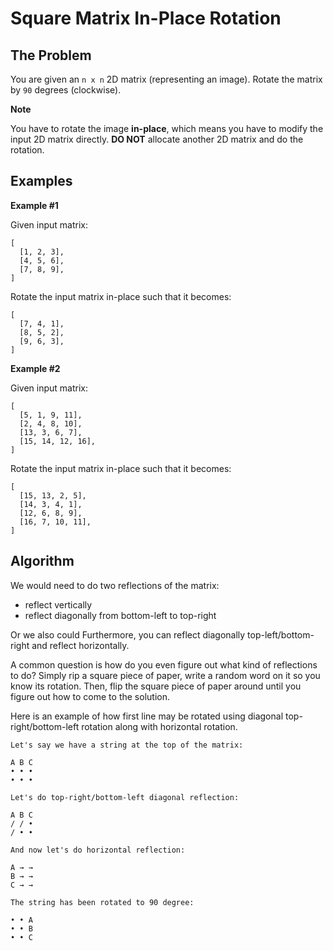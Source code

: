 # Square Matrix In-Place Rotation

## The Problem

You are given an `n x n` 2D matrix (representing an image).
Rotate the matrix by `90` degrees (clockwise).

**Note**

You have to rotate the image **in-place**, which means you
have to modify the input 2D matrix directly. **DO NOT** allocate
another 2D matrix and do the rotation.

## Examples

**Example #1**

Given input matrix:

```
[
  [1, 2, 3],
  [4, 5, 6],
  [7, 8, 9],
]
```

Rotate the input matrix in-place such that it becomes:

```
[
  [7, 4, 1],
  [8, 5, 2],
  [9, 6, 3],
]
```

**Example #2**

Given input matrix:

```
[
  [5, 1, 9, 11],
  [2, 4, 8, 10],
  [13, 3, 6, 7],
  [15, 14, 12, 16],
]
```

Rotate the input matrix in-place such that it becomes:

```
[
  [15, 13, 2, 5],
  [14, 3, 4, 1],
  [12, 6, 8, 9],
  [16, 7, 10, 11],
]
```

## Algorithm

We would need to do two reflections of the matrix:

- reflect vertically
- reflect diagonally from bottom-left to top-right

Or we also could Furthermore, you can reflect diagonally
top-left/bottom-right and reflect horizontally.

A common question is how do you even figure out what kind
of reflections to do? Simply rip a square piece of paper,
write a random word on it so you know its rotation. Then,
flip the square piece of paper around until you figure out
how to come to the solution.

Here is an example of how first line may be rotated using
diagonal top-right/bottom-left rotation along with horizontal
rotation.

```
Let's say we have a string at the top of the matrix:

A B C
• • •
• • •

Let's do top-right/bottom-left diagonal reflection:

A B C
/ / •
/ • •

And now let's do horizontal reflection:

A → →
B → →
C → →

The string has been rotated to 90 degree:

• • A
• • B
• • C
```
